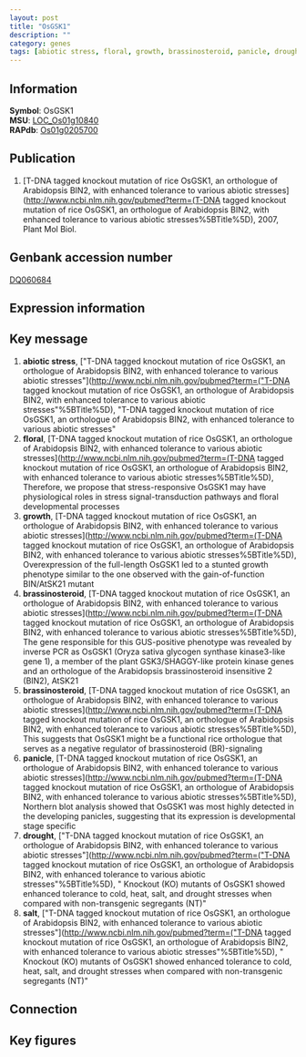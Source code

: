 ```yaml
---
layout: post
title: "OsGSK1"
description: ""
category: genes
tags: [abiotic stress, floral, growth, brassinosteroid, panicle, drought, salt, Gene]
---
```


## Information
__Symbol__: OsGSK1  
__MSU__: [LOC_Os01g10840](http://rice.plantbiology.msu.edu/cgi-bin/ORF_infopage.cgi?orf=LOC_Os01g10840)  
__RAPdb__: [Os01g0205700](http://rapdb.dna.affrc.go.jp/viewer/gbrowse_details/irgsp1?name=Os01g0205700)  

## Publication
1. [T-DNA tagged knockout mutation of rice OsGSK1, an orthologue of Arabidopsis BIN2, with enhanced tolerance to various abiotic stresses](http://www.ncbi.nlm.nih.gov/pubmed?term=(T-DNA tagged knockout mutation of rice OsGSK1, an orthologue of Arabidopsis BIN2, with enhanced tolerance to various abiotic stresses%5BTitle%5D), 2007, Plant Mol Biol.

## Genbank accession number
[DQ060684](http://www.ncbi.nlm.nih.gov/nuccore/DQ060684)

## Expression information

## Key message
1. __abiotic stress__, ["T-DNA tagged knockout mutation of rice OsGSK1, an orthologue of Arabidopsis BIN2, with enhanced tolerance to various abiotic stresses"](http://www.ncbi.nlm.nih.gov/pubmed?term=("T-DNA tagged knockout mutation of rice OsGSK1, an orthologue of Arabidopsis BIN2, with enhanced tolerance to various abiotic stresses"%5BTitle%5D), "T-DNA tagged knockout mutation of rice OsGSK1, an orthologue of Arabidopsis BIN2, with enhanced tolerance to various abiotic stresses"
2. __floral__, [T-DNA tagged knockout mutation of rice OsGSK1, an orthologue of Arabidopsis BIN2, with enhanced tolerance to various abiotic stresses](http://www.ncbi.nlm.nih.gov/pubmed?term=(T-DNA tagged knockout mutation of rice OsGSK1, an orthologue of Arabidopsis BIN2, with enhanced tolerance to various abiotic stresses%5BTitle%5D),  Therefore, we propose that stress-responsive OsGSK1 may have physiological roles in stress signal-transduction pathways and floral developmental processes
3. __growth__, [T-DNA tagged knockout mutation of rice OsGSK1, an orthologue of Arabidopsis BIN2, with enhanced tolerance to various abiotic stresses](http://www.ncbi.nlm.nih.gov/pubmed?term=(T-DNA tagged knockout mutation of rice OsGSK1, an orthologue of Arabidopsis BIN2, with enhanced tolerance to various abiotic stresses%5BTitle%5D),  Overexpression of the full-length OsGSK1 led to a stunted growth phenotype similar to the one observed with the gain-of-function BIN/AtSK21 mutant
4. __brassinosteroid__, [T-DNA tagged knockout mutation of rice OsGSK1, an orthologue of Arabidopsis BIN2, with enhanced tolerance to various abiotic stresses](http://www.ncbi.nlm.nih.gov/pubmed?term=(T-DNA tagged knockout mutation of rice OsGSK1, an orthologue of Arabidopsis BIN2, with enhanced tolerance to various abiotic stresses%5BTitle%5D),  The gene responsible for this GUS-positive phenotype was revealed by inverse PCR as OsGSK1 (Oryza sativa glycogen synthase kinase3-like gene 1), a member of the plant GSK3/SHAGGY-like protein kinase genes and an orthologue of the Arabidopsis brassinosteroid insensitive 2 (BIN2), AtSK21
5. __brassinosteroid__, [T-DNA tagged knockout mutation of rice OsGSK1, an orthologue of Arabidopsis BIN2, with enhanced tolerance to various abiotic stresses](http://www.ncbi.nlm.nih.gov/pubmed?term=(T-DNA tagged knockout mutation of rice OsGSK1, an orthologue of Arabidopsis BIN2, with enhanced tolerance to various abiotic stresses%5BTitle%5D),  This suggests that OsGSK1 might be a functional rice orthologue that serves as a negative regulator of brassinosteroid (BR)-signaling
6. __panicle__, [T-DNA tagged knockout mutation of rice OsGSK1, an orthologue of Arabidopsis BIN2, with enhanced tolerance to various abiotic stresses](http://www.ncbi.nlm.nih.gov/pubmed?term=(T-DNA tagged knockout mutation of rice OsGSK1, an orthologue of Arabidopsis BIN2, with enhanced tolerance to various abiotic stresses%5BTitle%5D),  Northern blot analysis showed that OsGSK1 was most highly detected in the developing panicles, suggesting that its expression is developmental stage specific
7. __drought__, ["T-DNA tagged knockout mutation of rice OsGSK1, an orthologue of Arabidopsis BIN2, with enhanced tolerance to various abiotic stresses"](http://www.ncbi.nlm.nih.gov/pubmed?term=("T-DNA tagged knockout mutation of rice OsGSK1, an orthologue of Arabidopsis BIN2, with enhanced tolerance to various abiotic stresses"%5BTitle%5D), " Knockout (KO) mutants of OsGSK1 showed enhanced tolerance to cold, heat, salt, and drought stresses when compared with non-transgenic segregants (NT)"
8. __salt__, ["T-DNA tagged knockout mutation of rice OsGSK1, an orthologue of Arabidopsis BIN2, with enhanced tolerance to various abiotic stresses"](http://www.ncbi.nlm.nih.gov/pubmed?term=("T-DNA tagged knockout mutation of rice OsGSK1, an orthologue of Arabidopsis BIN2, with enhanced tolerance to various abiotic stresses"%5BTitle%5D), " Knockout (KO) mutants of OsGSK1 showed enhanced tolerance to cold, heat, salt, and drought stresses when compared with non-transgenic segregants (NT)"

## Connection

## Key figures



